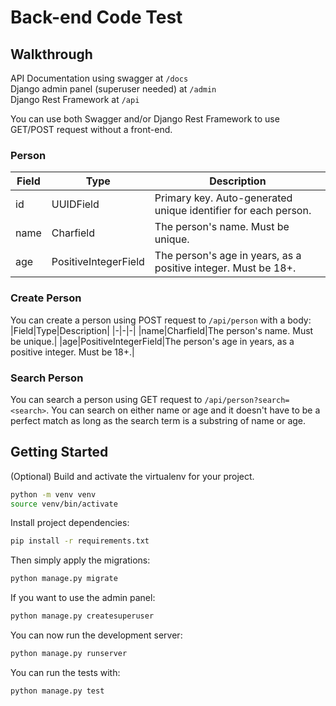 # Back-end Code Test
## Walkthrough

API Documentation using swagger at ``/docs``\
Django admin panel (superuser needed) at ``/admin``\
Django Rest Framework at ``/api``

You can use both Swagger and/or Django Rest Framework to use GET/POST request without a front-end. 

### Person
|Field|Type|Description|
|-|-|-|
|id|UUIDField|Primary key. Auto-generated unique identifier for each person.|
|name|Charfield|The person's name. Must be unique.|
|age|PositiveIntegerField|The person's age in years, as a positive integer. Must be 18+.|

### Create Person

You can create a person using POST request to ``/api/person`` with a body:
|Field|Type|Description|
|-|-|-|
|name|Charfield|The person's name. Must be unique.|
|age|PositiveIntegerField|The person's age in years, as a positive integer. Must be 18+.|

### Search Person
You can search a person using GET request to ``/api/person?search=<search>``.
You can search on either name or age and it doesn't have to be a perfect match as long as the search term is a substring of name or age.

## Getting Started

(Optional) Build and activate the virtualenv for your project.

```bash
python -m venv venv
source venv/bin/activate
```

Install project dependencies:

```bash
pip install -r requirements.txt
```

Then simply apply the migrations:

```bash
python manage.py migrate
```

If you want to use the admin panel:

```bash
python manage.py createsuperuser
```


You can now run the development server:

```bash
python manage.py runserver
```

You can run the tests with:

```bash
python manage.py test
```
